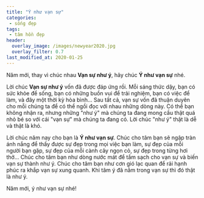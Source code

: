 ```yaml
---
title: "Ý như vạn sự"
categories:
 - sống đẹp
tags:
 - tâm hồn đẹp
header:
  overlay_image: /images/newyear2020.jpg
  overlay_filter: 0.7
last_modified_at: 2020-01-25
---
```


Năm mới, thay vì chúc nhau **Vạn sự như ý**, hãy chúc **Ý như vạn sự** nhé.


Lời chúc **Vạn sự như ý** vốn đã được đáp ứng rồi. Mỗi sáng thức dậy, bạn có sức khỏe để sống, bạn có những buồn vui để trải nghiệm, bạn có việc để làm, và đây một thời kỳ hòa bình... Sau tất cả, vạn sự vốn đã thuận duyên cho mỗi chúng ta để có thể ngồi đọc với nhau những dòng này. Có thể bạn không nhận ra, nhưng những "như ý" mà chúng ta đang mong cầu thật quá nhỏ bé so với cái "vạn sự" mà chúng ta đang có. Lời chúc "như ý" thật là dễ và thật là khó.

Lời chúc năm nay cho bạn là **Ý như vạn sự**. Chúc cho tâm bạn sẽ ngập tràn ánh nắng để thấy được sự đẹp trong mọi việc bạn làm, sự đẹp của mỗi người bạn gặp, sự đẹp của mỗi cành cây ngọn cỏ, sự đẹp trong từng hơi thở... Chúc cho tâm bạn như dòng nước mát để tắm sạch cho vạn sự và biến vạn sự thành như ý. Chúc cho tâm bạn như cơn gió lạc quan để rải hạnh phúc ra khắp vạn sự xung quanh. Khi tâm ý đã nằm trong vạn sự thì đó thật là như ý.

Năm mới, ý như vạn sự nhé!